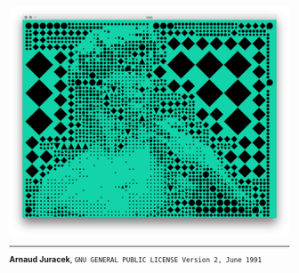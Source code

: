 ![preview](preview.png?raw=true "preview")

---
**Arnaud Juracek**, `GNU GENERAL PUBLIC LICENSE Version 2, June 1991`
